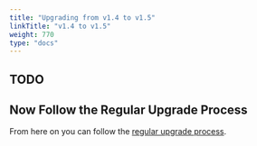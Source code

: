 ```yaml
---
title: "Upgrading from v1.4 to v1.5"
linkTitle: "v1.4 to v1.5"
weight: 770
type: "docs"
---
```


## TODO

## Now Follow the Regular Upgrade Process

From here on you can follow the [regular upgrade process](../).

